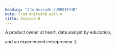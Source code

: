 ```yaml
---
heading: "I'm Anirudh \U0001F44B"
note: From AnirudhB with ❤️
title: Anirudh B
---
```

A product owner at heart, data analyst by education,

and an experienced entrepreneur :)

<!-- Anirudh B>
#Ani B
## Anirudh 
 -->
